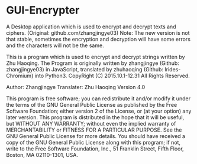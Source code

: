 # GUI-Encrypter
A Desktop application which is used to encrypt and decrypt texts and ciphers. (Original: github.com/zhangjingye03)
Note: The new version is not that stable, sometimes the encryption and decryption will have some errors and the characters will not be the same.

This is a program which is used to encrypt and decrypt strings written by Zhu Haoqing. The Program is originally written by zhangjingye (Github: zhangjingye03) in JavaScript, translated by zhuhaoqing (Github: Irides-Chromium) into Python3.
CopyRight (C) 2015.10.1-12.31
All Rights Reserved.

Author: Zhangjingye
Translater: Zhu Haoqing
Version 4.0

This program is free software; you can redistribute it and/or modify it under the terms of the GNU General Public License as published by the Free Software Foundation; either version 2 of the License, or (at your option) any later version.
This program is distributed in the hope that it will be useful, but WITHOUT ANY WARRANTY; without even the implied warranty of MERCHANTABILITY or FITNESS FOR A PARTICULAR PURPOSE. See the GNU General Public License for more details.
You should have received a copy of the GNU General Public License along with this program; if not, write to the Free Software Foundation, Inc., 51 Franklin Street, Fifth Floor, Boston, MA 02110-1301, USA.
